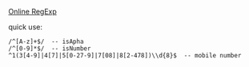 
[Online RegExp](https://regex101.com/)

quick use:
```
/^[A-z]+$/  -- isApha
/^[0-9]*$/  -- isNumber
^1(3[4-9]|4[7]|5[0-27-9]|7[08]|8[2-478])\\d{8}$  -- mobile number

```

